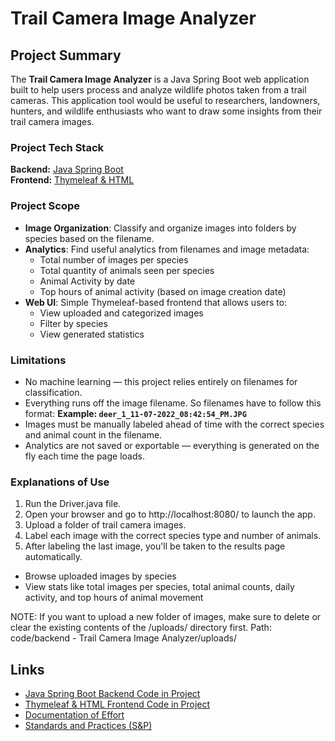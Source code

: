 # Trail Camera Image Analyzer

## Project Summary  
The **Trail Camera Image Analyzer** is a Java Spring Boot web application built to help users process and analyze wildlife photos taken from a trail cameras. This application tool would be useful to researchers, landowners, hunters, and wildlife enthusiasts who want to draw some insights from their trail camera images.

### Project Tech Stack
**Backend:** [Java Spring Boot](https://spring.io/projects/spring-boot)  
**Frontend:** [Thymeleaf & HTML](https://www.thymeleaf.org/)

### Project Scope
- **Image Organization**: Classify and organize images into folders by species based on the filename.
- **Analytics**: Find useful analytics from filenames and image metadata:
  - Total number of images per species
  - Total quantity of animals seen per species
  - Animal Activity by date
  - Top hours of animal activity (based on image creation date)
- **Web UI**: Simple Thymeleaf-based frontend that allows users to:
  - View uploaded and categorized images
  - Filter by species
  - View generated statistics 

### Limitations
- No machine learning — this project relies entirely on filenames for classification.
- Everything runs off the image filename. So filenames have to follow this format: **Example: `deer_1_11-07-2022_08:42:54_PM.JPG`**
- Images must be manually labeled ahead of time with the correct species and animal count in the filename.
- Analytics are not saved or exportable — everything is generated on the fly each time the page loads.

### Explanations of Use
1. Run the Driver.java file.
2. Open your browser and go to http://localhost:8080/ to launch the app.
3. Upload a folder of trail camera images.
4. Label each image with the correct species type and number of animals.
5. After labeling the last image, you'll be taken to the results page automatically. 
  - Browse uploaded images by species
  - View stats like total images per species, total animal counts, daily activity, and top hours of animal movement

NOTE: If you want to upload a new folder of images, make sure to delete or clear the existing contents of the /uploads/ directory first.
Path: code/backend - Trail Camera Image Analyzer/uploads/

## Links
* [Java Spring Boot Backend Code in Project](https://github.com/gabegalindo24/CYBR_408_Final_Project/tree/221525425a04254d22cf8ec6745f1468e29d1dbd/code/backend%20-%20Trail%20Camera%20Image%20Analyzer/Trail%20Camera%20Image%20Analyzer/TrailCameraImageAnalyzerApplication/src/main/java/com/galindog/TrailCameraImageAnalyzerApplication)
* [Thymeleaf & HTML Frontend Code in Project](https://github.com/gabegalindo24/CYBR_408_Final_Project/tree/91ed817145ef3dcb24d37ac4b1e2f962da0f6866/code/backend%20-%20Trail%20Camera%20Image%20Analyzer/Trail%20Camera%20Image%20Analyzer/TrailCameraImageAnalyzerApplication/src/main/resources/templates)
* [Documentation of Effort](https://github.com/gabegalindo24/CYBR_408_Final_Project/blob/main/docs/DOCUMENTATION.md)
* [Standards and Practices (S&P)](https://github.com/gabegalindo24/CYBR_408_Final_Project/blob/main/docs/S%26P.md)
